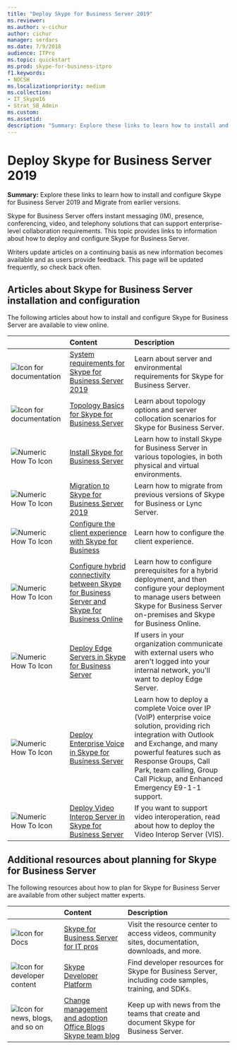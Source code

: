 ```yaml
---
title: "Deploy Skype for Business Server 2019"
ms.reviewer: 
ms.author: v-cichur
author: cichur
manager: serdars
ms.date: 7/9/2018
audience: ITPro
ms.topic: quickstart
ms.prod: skype-for-business-itpro
f1.keywords:
- NOCSH
ms.localizationpriority: medium
ms.collection: 
- IT_Skype16
- Strat_SB_Admin
ms.custom: 
ms.assetid: 
description: "Summary: Explore these links to learn how to install and configure Skype for Business Server 2019."
---
```


# Deploy Skype for Business Server 2019
 
**Summary:** Explore these links to learn how to install and configure Skype for Business Server 2019 and Migrate from earlier versions.
  
Skype for Business Server offers instant messaging (IM), presence, conferencing, video, and telephony solutions that can support enterprise-level collaboration requirements. This topic provides links to information about how to deploy and configure Skype for Business Server. 
  
Writers update articles on a continuing basis as new information becomes available and as users provide feedback. This page will be updated frequently, so check back often.
   
##  Articles about Skype for Business Server installation and configuration

The following articles about how to install and configure Skype for Business Server are available to view online. 
  
|&nbsp;|Content|Description|
|:-----|:-----|:-----|
|![Icon for documentation](/office/media/icons/paragraph-writing-blue.svg)|[System requirements for Skype for Business Server 2019](../plan/system-requirements.md)  <br/> |Learn about server and environmental requirements for Skype for Business Server.  <br/> |
|![Icon for documentation](/office/media/icons/paragraph-writing-blue.svg)|[Topology Basics for Skype for Business Server](../../SfbServer/plan-your-deployment/topology-basics/topology-basics.md) <br/> |Learn about topology options and server collocation scenarios for Skype for Business Server.  <br/> |
|![Numeric How To Icon](/office/media/icons/list-123-blue.svg)|[Install Skype for Business Server](../../SfbServer/deploy/install/install.md)<br/> |Learn how to install Skype for Business Server in various topologies, in both physical and virtual environments.  <br/> |
|![Numeric How To Icon](/office/media/icons/list-123-blue.svg)| [Migration to Skype for Business Server 2019](../migration/migration-to-skype-for-business-server-2019.md) <br/> |Learn how to migrate from previous versions of Skype for Business or Lync Server.  <br/> |
|![Numeric How To Icon](/office/media/icons/list-123-blue.svg)|[Configure the client experience with Skype for Business](../../SfbServer/deploy/deploy-clients/configure-the-client-experience.md) <br/> |Learn how to configure the client experience.  <br/> |
|![Numeric How To Icon](/office/media/icons/list-123-blue.svg)| [Configure hybrid connectivity between Skype for Business Server and Skype for Business Online](../../SfbHybrid/hybrid/configure-hybrid-connectivity.md) <br/> |Learn how to configure prerequisites for a hybrid deployment, and then configure your deployment to manage users between Skype for Business Server on-premises and Skype for Business Online.  <br/> |
|![Numeric How To Icon](/office/media/icons/list-123-blue.svg)| [Deploy Edge Servers in Skype for Business Server](../../SfbServer/deploy/deploy-edge-server/deploy-edge-servers.md) <br/> |If users in your organization communicate with external users who aren't logged into your internal network, you'll want to deploy Edge Server.  <br/> |
|![Numeric How To Icon](/office/media/icons/list-123-blue.svg)| [Deploy Enterprise Voice in Skype for Business Server](../../SfbServer/deploy/deploy-enterprise-voice/deploy-enterprise-voice.md) <br/> |Learn how to deploy a complete Voice over IP (VoIP) enterprise voice solution, providing rich integration with Outlook and Exchange, and many powerful features such as Response Groups, Call Park, team calling, Group Call Pickup, and Enhanced Emergency E9-1-1 support.  <br/> |
| ![Numeric How To Icon](/office/media/icons/list-123-blue.svg)| [Deploy Video Interop Server in Skype for Business Server](../../SfbServer/deploy/deploy-video-interop-server/deploy-video-interop-server.md) <br/> |If you want to support video interoperation, read about how to deploy the Video Interop Server (VIS).  <br/> |
   
## Additional resources about planning for Skype for Business Server

The following resources about how to plan for Skype for Business Server are available from other subject matter experts. 
  
|&nbsp;|**Content**|**Description**|
|:-----|:-----|:-----|
|![Icon for Docs](/office/media/icons/paragraph-writing-blue.svg)|[Skype for Business Server for IT pros](../../Hub/index.yml) <br/> |Visit the resource center to access videos, community sites, documentation, downloads, and more.|
|![Icon for developer content](/office/media/icons/developer-blue.svg)|[Skype Developer Platform](/skype-sdk/skypedeveloperplatform) <br/> |Find developer resources for Skype for Business Server, including code samples, training, and SDKs.  <br/> |
|![Icon for news, blogs, and so on](/office/media/icons/blog-site-blue.svg)|[Change management and adoption](https://go.microsoft.com/fwlink/p/?LinkId=532796) <br/> [Office Blogs](https://go.microsoft.com/fwlink/p/?LinkId=528899) <br/> [Skype team blog](https://go.microsoft.com/fwlink/p/?LinkId=532818) <br/> |Keep up with news from the teams that create and document Skype for Business Server.  <br/> |
